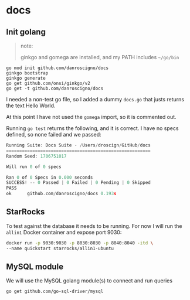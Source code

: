 # docs

## Init golang

> note:
>
> ginkgo and gomega are installed, and my PATH includes `~/go/bin`

```
go mod init github.com/danroscigno/docs
ginkgo bootstrap
ginkgo generate
go get github.com/onsi/ginkgo/v2
go get -t github.com/danroscigno/docs
```

I needed a non-test go file, so I added a dummy `docs.go` that justs returns the text Hello World.

At this point I have not used the `gomega` import, so it is commented out.

Running `go test` returns the following, and it is correct. I have no specs defined, so none failed and we passed:

```go
Running Suite: Docs Suite - /Users/droscign/GitHub/docs
=======================================================
Random Seed: 1706751017

Will run 0 of 0 specs

Ran 0 of 0 Specs in 0.000 seconds
SUCCESS! -- 0 Passed | 0 Failed | 0 Pending | 0 Skipped
PASS
ok  	github.com/danroscigno/docs	0.193s
```

## StarRocks

To test against the database it needs to be running. For now I will run the `allin1` Docker container and expose port 9030:

```bash
docker run -p 9030:9030 -p 8030:8030 -p 8040:8040 -itd \
--name quickstart starrocks/allin1-ubuntu
```

## MySQL module

We will use the MySQL golang module(s) to connect and run queries

```bash
go get github.com/go-sql-driver/mysql
```


